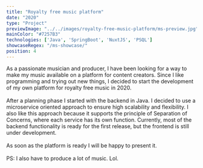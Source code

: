 ```yaml
---
title: "Royalty free music platform"
date: "2020"
type: "Project"
previewImage: "../../images/royalty-free-music-platform/ms-preview.jpg"
mainColor: "#7257B3"
technologies: ['Java', 'SpringBoot', 'NuxtJS', 'PSQL']
showcaseRegex: "/ms-showcase/"
position: 4
---
```

As a passionate musician and producer, I have been looking for a way to make my music available on a platform for content creators.
Since I like programming and trying out new things, I decided to start the development of my own platform for royalty free music in 2020.
<br/> <br>
After a planning phase I started with the backend in Java. I decided to use a microservice oriented approach to ensure high scalability and flexibility. I also like this approach because it supports the principle of Separation of Concerns, where each service has its own function.
Currently, most of the backend functionality is ready for the first release, but the frontend is still under development.
<br/> <br>
As soon as the platform is ready I will be happy to present it.
<br/> <br>
PS: I also have to produce a lot of music. Lol.